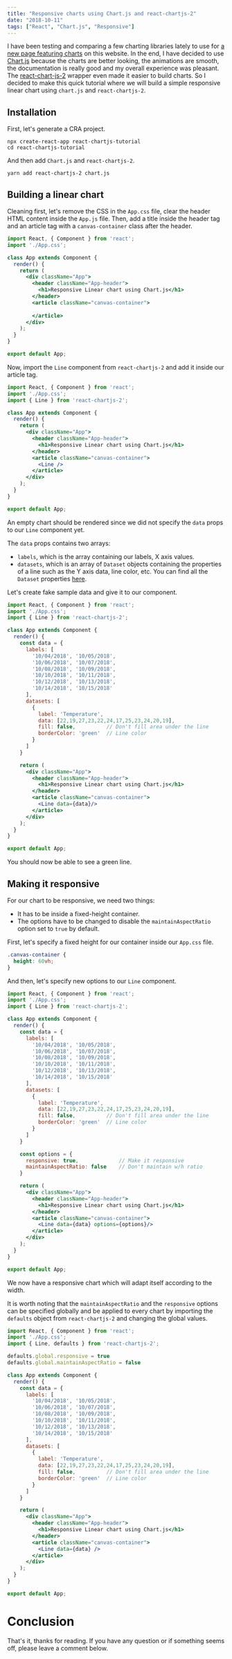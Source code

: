 ```yaml
---
title: "Responsive charts using Chart.js and react-chartjs-2"
date: "2018-10-11"
tags: ["React", "Chart.js", "Responsive"]
---
```


I have been testing and comparing a few charting libraries lately to use for [a new page featuring charts]("https://sevketyalcin.com/weightlifting/" "Weightlifting | Sevket Yalcin") on this website. 
In the end, I have decided to use [Chart.js]("http://www.chartjs.org/" "Chart.js official website") because the charts are better looking, the animations are smooth, the documentation is really good and my overall experience was pleasant. The [react-chart-js-2]("https://github.com/jerairrest/react-chartjs-2" "react-chartjs-2 Github Page") wrapper even made it easier to build charts.
So I decided to make this quick tutorial where we will build a simple responsive linear chart using `chart.js` and `react-chartjs-2`.

## Installation
First, let's generate a CRA project.
```
npx create-react-app react-chartjs-tutorial
cd react-chartjs-tutorial
```
And then add `Chart.js` and `react-chartjs-2`.
```
yarn add react-chartjs-2 chart.js
```
## Building a linear chart
Cleaning first, let's remove the CSS in the `App.css` file, clear the header HTML content inside the `App.js` file. Then, add a title inside the header tag and an article tag with a `canvas-container` class after the header.
```jsx
import React, { Component } from 'react';
import './App.css';

class App extends Component {
  render() {
    return (
      <div className="App">
        <header className="App-header">
          <h1>Responsive Linear chart using Chart.js</h1>
        </header>
        <article className="canvas-container">
          
        </article>
      </div>
    );
  }
}

export default App;
```
Now, import the `Line` component from `react-chartjs-2` and add it inside our article tag.
```jsx
import React, { Component } from 'react';
import './App.css';
import { Line } from 'react-chartjs-2';

class App extends Component {
  render() {
    return (
      <div className="App">
        <header className="App-header">
          <h1>Responsive Linear chart using Chart.js</h1>
        </header>
        <article className="canvas-container">
          <Line />
        </article>
      </div>
    );
  }
}

export default App;
```
An empty chart should be rendered since we did not specify the `data` props to our `Line` component yet. 

The `data` props contains two arrays:

- `labels`, which is the array containing our labels, X axis values.
- `datasets`, which is an array of `Dataset` objects containing the properties of a line such as the Y axis data, line color, etc. You can find all the `Dataset` properties [here]("http://www.chartjs.org/docs/latest/charts/line.html#dataset-properties" "Chart.js Dataset object documentation").

Let's create fake sample data and give it to our component.
```jsx
import React, { Component } from 'react';
import './App.css';
import { Line } from 'react-chartjs-2';

class App extends Component {
  render() {
    const data = {
      labels: [
        '10/04/2018', '10/05/2018', 
        '10/06/2018', '10/07/2018', 
        '10/08/2018', '10/09/2018', 
        '10/10/2018', '10/11/2018', 
        '10/12/2018', '10/13/2018', 
        '10/14/2018', '10/15/2018'
      ],
      datasets: [
        {
          label: 'Temperature',
          data: [22,19,27,23,22,24,17,25,23,24,20,19],
          fill: false,          // Don't fill area under the line
          borderColor: 'green'  // Line color
        }
      ]
    }

    return (
      <div className="App">
        <header className="App-header">
          <h1>Responsive Linear chart using Chart.js</h1>
        </header>
        <article className="canvas-container">
          <Line data={data}/>
        </article>
      </div>
    );
  }
}

export default App;
```
You should now be able to see a green line.
## Making it responsive
For our chart to be responsive, we need two things:
- It has to be inside a fixed-height container.
- The options have to be changed to disable the `maintainAspectRatio` option set to `true` by default.

First, let's specify a fixed height for our container inside our `App.css` file.
```css
.canvas-container {
  height: 60vh;
}
```
And then, let's specify new options to our `Line` component.
```jsx
import React, { Component } from 'react';
import './App.css';
import { Line } from 'react-chartjs-2';

class App extends Component {
  render() {
    const data = {
      labels: [
        '10/04/2018', '10/05/2018', 
        '10/06/2018', '10/07/2018', 
        '10/08/2018', '10/09/2018', 
        '10/10/2018', '10/11/2018', 
        '10/12/2018', '10/13/2018', 
        '10/14/2018', '10/15/2018'
      ],
      datasets: [
        {
          label: 'Temperature',
          data: [22,19,27,23,22,24,17,25,23,24,20,19],
          fill: false,          // Don't fill area under the line
          borderColor: 'green'  // Line color
        }
      ]
    }

    const options = {
      responsive: true,				// Make it responsive
      maintainAspectRatio: false	// Don't maintain w/h ratio
    }

    return (
      <div className="App">
        <header className="App-header">
          <h1>Responsive Linear chart using Chart.js</h1>
        </header>
        <article className="canvas-container">
          <Line data={data} options={options}/>
        </article>
      </div>
    );
  }
}

export default App;
```
We now have a responsive chart which will adapt itself according to the width.

It is worth noting that the `maintainAspectRatio` and the `responsive` options can be specified globally and be applied to every chart by importing the `defaults` object from `react-chartjs-2` and changing the global values.
```jsx
import React, { Component } from 'react';
import './App.css';
import { Line, defaults } from 'react-chartjs-2';

defaults.global.responsive = true
defaults.global.maintainAspectRatio = false

class App extends Component {
  render() {
    const data = {
      labels: [
        '10/04/2018', '10/05/2018', 
        '10/06/2018', '10/07/2018', 
        '10/08/2018', '10/09/2018', 
        '10/10/2018', '10/11/2018', 
        '10/12/2018', '10/13/2018', 
        '10/14/2018', '10/15/2018'
      ],
      datasets: [
        {
          label: 'Temperature',
          data: [22,19,27,23,22,24,17,25,23,24,20,19],
          fill: false,          // Don't fill area under the line
          borderColor: 'green'  // Line color
        }
      ]
    }

    return (
      <div className="App">
        <header className="App-header">
          <h1>Responsive Linear chart using Chart.js</h1>
        </header>
        <article className="canvas-container">
          <Line data={data} />
        </article>
      </div>
    );
  }
}

export default App;
```
# Conclusion
That's it, thanks for reading. If you have any question or if something seems off, please leave a comment below.